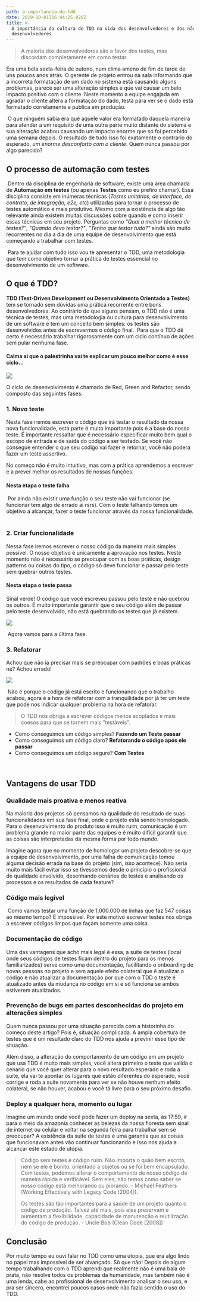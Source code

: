 ```yaml
---
path: a-importancia-do-tdd
date: 2019-10-01T16:44:25.020Z
title: >-
  A importância da cultura de TDD na vida dos desenvolvedores e dos não
  desenvolvedores​
---
```

> A maioria dos desenvolvedores são a favor dos testes, mas discordam completamente em como testar.

Era uma bela sexta-feira de outono, num clima ameno de fim de tarde de uns poucos anos atrás. O gerente de projeto entrou na sala informando que a incorreta formatação de um dado no sistema está causando alguns problemas, parece ser uma alteração simples e que vai causar um belo impacto positivo com o cliente. Neste momento a equipe engajada em agradar o cliente altera a formatação do dado, testa para ver se o dado está formatado corretamente e publica em produção.

​
O que ninguém sabia era que aquele valor era formatado daquela maneira para atender a um requisito de uma outra parte muito distante do sistema e sua alteração acabou causando um impacto enorme que só foi percebido uma semana depois. O resultado de tudo isso foi exatamente o contrario do esperado, _um enorme desconforto com o cliente_.
​
Quem nunca passou por algo parecido?
​

## O processo de automação com testes

​
Dentro da disciplina de engenharia de software, existe uma area chamada de **Automação em testes** (ou apenas **Testes** como eu prefiro chamar). Essa disciplina consiste em inúmeras técnicas (_Testes unitários, de interface, de contrato, de integração, e2e, etc_) utilizadas para tornar o processo de testes automático e mais produtivo. Mesmo com a existência de algo tão relevante ainda existem muitas discussões sobre quando e como inserir essas técnicas em seu projeto. Perguntas como _"Qual a melhor técnica de testes?"_, _"Quando devo testar?"_, _"Tenho que testar tudo?"_ ainda são muito recorrentes no dia a dia de uma equipe de desenvolvimento que está começando a trabalhar com testes.

​
Para te ajudar com tudo isso vou te apresentar o TDD, uma metodologia que tem como objetivo tornar a prática de testes essencial no desenvolvimento de um software.
​

## O que é TDD?

**TDD (Test-Driven Development ou Desenvolvimento Orientado a Testes)** tem se tornado sem dúvidas uma prática recorrente entre bons desenvolvedores. Ao contrário do que alguns pensam, o TDD não é uma técnica de testes, mas uma metodologia ou cultura para desenvolvimento de um software e tem um conceito bem simples: os testes são desenvolvidos antes de escrevermos o código final.
​
Para que o TDD dê certo é necessário trabalhar rigorosamente com um ciclo contínuo de ações sem pular nenhuma fase.
​

#### Calma ai que o palestrinha vai te explicar um pouco melhor como é esse ciclo…

![](/assets/1_k_1f_efrjqtnoft12mossa.gif)

O ciclo de desenvolvimento é chamado de Red, Green and Refactor, sendo composto das seguintes fases:
​

### 1. Novo teste

Nesta fase iremos escrever o código que irá testar o resultado da nossa nova funcionalidade, esta parte é muito importante pois é a base do nosso teste. É importante ressaltar que é necessário especificar muito bem qual o escopo de entrada e de saída do código a ser testado. Se você não consegue entender o que seu código vai fazer e retornar, você não poderá fazer um teste assertivo.
​

No começo não é muito intuitivo, mas com a prática aprendemos a escrever e a prever melhor os resultados de nossas funções.
​

#### Nesta etapa o teste falha

​
Por ainda não existir uma função o seu teste não vai funcionar (se funcionar tem algo de errado ai rsrs). Com o teste falhando temos um objetivo a alcançar, fazer o teste funcionar através da nossa funcionalidade.
​

### 2. Criar funcionalidade

Nessa fase iremos escrever o nosso código da maneira mais simples possível. O nosso objetivo é unicamente a aprovação nos testes. Neste momento não é necessário se preocupar com as boas práticas, design patterns ou coisas do tipo, o código só deve funcionar e passar pelo teste sem quebrar outros testes.
​

#### Nesta etapa o teste passa

Sinal verde! O código que você escreveu passou pelo teste e não quebrou os outros. É muito importante garantir que o seu código além de passar pelo teste desenvolvido, não está quebrando os testes que já existem.

![](/assets/1_f7h2h7xjhscdtfrujtiyqq.gif)

​
Agora vamos para a última fase.
​

### 3. Refatorar

Achou que não ia precisar mais se preocupar com padrões e boas práticas né? Achou errado!

![](/assets/1_o91cqy7focctxlaojj3uzw.gif)

​
Não é porque o código já está escrito e funcionando que o trabalho acabou, agora é a hora de refatorar com a tranquilidade por já ter um teste que pode nos indicar qualquer problema na hora de refatorar.
​

> O TDD nos obriga a escrever códigos menos acoplados e mais coesos para que se tornem mais “testáveis”.
> ​

* Como conseguimos um código simples? **Fazendo um Teste passar**
* Como conseguimos um código claro? **Refatorando o código após ele passar**
* Como conseguimos um código seguro? **Com Testes**

​

## Vantagens de usar TDD​

### Qualidade mais proativa e menos reativa

Na maioria dos projetos só pensamos na qualidade do resultado de suas funcionalidades em sua fase final, onde o projeto está sendo homologado. Para o desenvolvimento do produto isso é muito ruim, comunicação é um problema grande na maior parte das equipes e é muito difícil garantir que as coisas são interpretadas da mesma forma por todo mundo.
​

Imagine agora que no momento de homologar um projeto descobre-se que a equipe de desenvolvimento, por uma falha de comunicação tomou alguma decisão errada na base do projeto (sim, isso acontece). Não seria muito mais fácil evitar isso se tivessemos desde o princípio o profissional de qualidade envolvido, desenhando cenários de testes e analisando os processos e os resultados de cada feature? 
​

### Código mais legivel

​
Como vamos testar uma função de 1.000.000 de linhas que faz 547 coisas ao mesmo tempo? É impossível. Por este motivo escrever testes nos obriga a escrever códigos limpos que façam somente uma coisa. 
​

### Documentação do código

Uma das vantagens que acho mais legal é essa, a suite de testes (local onde seus códigos de testes ficam dentro do projeto para os menos familiarizados) serve como uma documentação, facilitando o onboarding de novas pessoas no projeto e sem aquele efeito colateral que é atualizar o código e não atualizar a documentação por que com o TDD o teste é atualizado antes da mudança no código em si e só funciona se ambos estiverem atualizados.
​

### Prevenção de bugs em partes desconhecidas do projeto em alterações simples

Quem nunca passou por uma situação parecida com a historinha do começo deste artigo? Pois é, situação complicada. A ampla cobertura de testes que é um resultado claro do TDD nos ajuda a previnir esse tipo de situação. 
​

Além disso, a alteração do comportamento de um código em um projeto que usa TDD é muito mais simples, você altera primeiro o teste que valida o cenario que você quer alterar para o novo resultado esperado e roda a suite, ela vai te apontar os lugares que estão diferentes do esperado, você corrige e roda a suite novamente para ver se não houve nenhum efeito colateral, se não houver, acabou e você tá livre para o seu próximo desafio.
​

### Deploy a qualquer hora, momento ou lugar

Imagine um mundo onde você pode fazer um deploy na sexta, às 17:59, ir para o meio da amazonia conhecer as belezas da nossa floresta sem sinal de internet ou celular e voltar na segunda feira para trabalhar sem se preocupar? A existência da suite de testes é uma garantia que as coisas que funcionavam antes vão continuar funcionando e isso nos ajuda a alcançar este estado de utopia.
​

> Código sem testes é código ruim. Não importa o quão bem escrito, nem se ele é bonito, orientado a objetos ou se foi bem encapsulado. Com testes, podemos alterar o comportamento de nosso código de maneira rápida e verificável. Sem eles, não temos como saber se nosso código está melhorando ou piorando. - Michael Feathers (Working Effectively with Legacy Code \[2004]).
>
> Os testes são tão importantes para a saúde de um projeto quanto o código de produção. Talvez até mais, pois eles preservam e aumentam a flexibilidade, capacidade de manutenção e reutilização do código de produção. - Uncle Bob (Clean Code \[2008])

## Conclusão

Por muito tempo eu ouvi falar no TDD como uma utopia, que era algo lindo no papel mas impossível de ser alvançado. Só que não! Depois de algum tempo trabalhando com o TDD aprendi que realmente não é uma bala de prata, não resolve todos os problemas da humanidade, mas também não é uma lenda, cabe ao profissional de desenvolvimento analisar o seu uso, e pra ser sincero, encontrei poucos casos onde não fazia sentido o uso do TDD.
